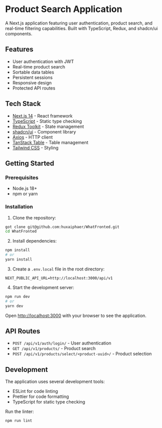 # Product Search Application

A Next.js application featuring user authentication, product search, and real-time filtering capabilities. Built with TypeScript, Redux, and shadcn/ui components.

## Features

- User authentication with JWT
- Real-time product search
- Sortable data tables
- Persistent sessions
- Responsive design
- Protected API routes

## Tech Stack

- [Next.js 14](https://nextjs.org/) - React framework
- [TypeScript](https://www.typescriptlang.org/) - Static type checking
- [Redux Toolkit](https://redux-toolkit.js.org/) - State management
- [shadcn/ui](https://ui.shadcn.com/) - Component library
- [Axios](https://axios-http.com/) - HTTP client
- [TanStack Table](https://tanstack.com/table/v8) - Table management
- [Tailwind CSS](https://tailwindcss.com/) - Styling

## Getting Started

### Prerequisites

- Node.js 18+
- npm or yarn

### Installation

1. Clone the repository:
```bash
got clone git@github.com:huxaiphaer/WhatFronted.git
cd WhatFronted
```

2. Install dependencies:
```bash
npm install
# or
yarn install
```

3. Create a `.env.local` file in the root directory:
```env
NEXT_PUBLIC_API_URL=http://localhost:3000/api/v1
```

4. Start the development server:
```bash
npm run dev
# or
yarn dev
```

Open [http://localhost:3000](http://localhost:3000) with your browser to see the application.


## API Routes

- `POST /api/v1/auth/login/` - User authentication
- `GET /api/v1/products/` - Product search
- `POST /api/v1/products/select/<product-uuid>/` - Product selection

## Development

The application uses several development tools:

- ESLint for code linting
- Prettier for code formatting
- TypeScript for static type checking

Run the linter:
```bash
npm run lint
```